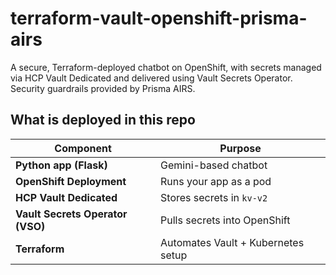 # terraform-vault-openshift-prisma-airs
A secure, Terraform-deployed chatbot on OpenShift, with secrets managed via HCP Vault Dedicated and delivered using Vault Secrets Operator. Security guardrails provided by Prisma AIRS. 

## What is deployed in this repo

| Component                        | Purpose                            |
| -------------------------------- | ---------------------------------- |
| **Python app (Flask)**           | Gemini-based chatbot               |
| **OpenShift Deployment**         | Runs your app as a pod             |
| **HCP Vault Dedicated**          | Stores secrets in `kv-v2`          |
| **Vault Secrets Operator (VSO)** | Pulls secrets into OpenShift       |
| **Terraform**                    | Automates Vault + Kubernetes setup |

